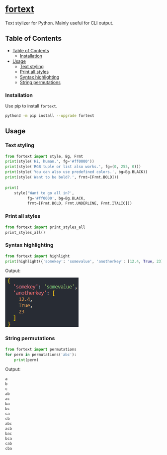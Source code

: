 # [fortext](https://4mbl.link/gh/fortext)

Text stylizer for Python. Mainly useful for CLI output.

## Table of Contents

* [Table of Contents](#table-of-contents)
  * [Installation](#installation)
* [Usage](#usage)
  * [Text styling](#text-styling)
  * [Print all styles](#print-all-styles)
  * [Syntax highlighting](#syntax-highlighting)
  * [String permutations](#string-permutations)

### Installation

Use pip to install `fortext`.

```bash
python3 -m pip install --upgrade fortext
```

## Usage

### Text styling

```python
from fortext import style, Bg, Frmt
print(style('Hi, human.', fg='#ff0000'))
print(style('RGB tuple or list also works.', fg=(0, 255, 0)))
print(style('You can also use predefined colors.', bg=Bg.BLACK))
print(style('Want to be bold?.', frmt=[Frmt.BOLD]))

print(
    style('Want to go all in?',
          fg='#ff0000', bg=Bg.BLACK,
          frmt=[Frmt.BOLD, Frmt.UNDERLINE, Frmt.ITALIC]))
```

### Print all styles

```python
from fortext import print_styles_all
print_styles_all()
```

### Syntax highlighting

```python
from fortext import highlight
print(highlight({'somekey': 'somevalue', 'anotherkey': [12.4, True, 23]}))
```

Output:

![syntax highlighting output](https://github.com/4mbl/fortext/raw/main/img/syntax_highlighting.png)

### String permutations

```python
from fortext import permutations
for perm in permutations('abc'):
    print(perm)
```

Output:

```text
a
b
c
ab
ac
ba
bc
ca
cb
abc
acb
bac
bca
cab
cba
```

